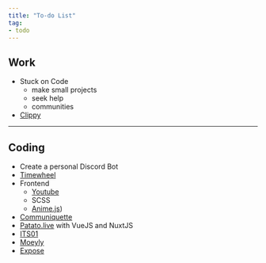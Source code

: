 ```yaml
---
title: "To-do List"
tag:
- todo
---
```


## Work
- Stuck on Code
	- make small projects
	- seek help
	- communities
- [Clippy](ideas/clippy)
---

## Coding

- Create a personal Discord Bot
- [Timewheel](./ideas/timewheel.md)
- Frontend
	- [Youtube](https://www.youtube.com/watch?v=ouncVBiye_M&t)
	- SCSS
	- [Anime.js](https://animejs.com/))
- [Communiquette](ideas/communiquette.md)
- [Patato.live](work/patato) with VueJS and NuxtJS
- [ITS01](ideas/its01)
- [Moeyly](work/moeyly)
- [Expose](work/expose)
